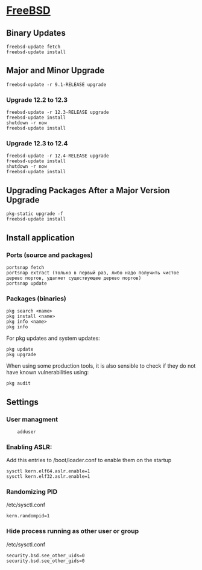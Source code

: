 # [FreeBSD](https://www.freebsd.org)
## Binary Updates
```
freebsd-update fetch
freebsd-update install
```

## Major and Minor Upgrade
```
freebsd-update -r 9.1-RELEASE upgrade
```
### Upgrade 12.2 to 12.3
```
freebsd-update -r 12.3-RELEASE upgrade
freebsd-update install
shutdown -r now
freebsd-update install
```

### Upgrade 12.3 to 12.4
```
freebsd-update -r 12.4-RELEASE upgrade
freebsd-update install
shutdown -r now
freebsd-update install
```

##  Upgrading Packages After a Major Version Upgrade
```
pkg-static upgrade -f
freebsd-update install
```

## Install application
### Ports (source and packages)
```
portsnap fetch
portsnap extract (только в первый раз, либо надо получить чистое дерево портов, удаляет существующее дерево портов)
portsnap update
```

### Packages (binaries)
```
pkg search <name>
pkg install <name>
pkg info <name>
pkg info
```

For pkg updates and system updates:
```
pkg update
pkg upgrade
```

When using some production tools, it is also sensible to check if they do not have known vulnerabilities using:
```
pkg audit
```

## Settings

### User managment
```
    adduser
```

### Enabling ASLR:
Add this entries to /boot/loader.conf to enable them on the startup
```
sysctl kern.elf64.aslr.enable=1
sysctl kern.elf32.aslr.enable=1
```

### Randomizing PID
/etc/sysctl.conf
```
kern.randompid=1
```

### Hide process running as other user or group
/etc/sysctl.conf
```
security.bsd.see_other_uids=0
security.bsd.see_other_gids=0
```
